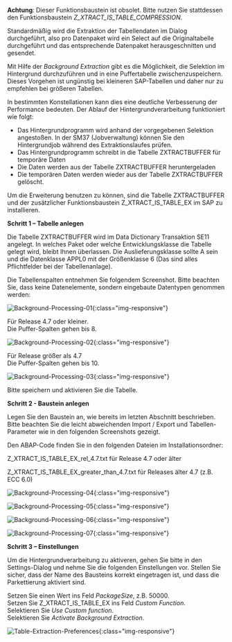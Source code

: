 **Achtung**: Dieser Funktionsbaustein ist obsolet. Bitte nutzen Sie stattdessen den Funktionsbaustein *Z_XTRACT_IS_TABLE_COMPRESSION*.

Standardmäßig wird die Extraktion der Tabellendaten im Dialog durchgeführt, also pro Datenpaket wird ein Select auf die Originaltabelle durchgeführt und das entsprechende Datenpaket herausgeschnitten und gesendet.

Mit Hilfe der *Background Extraction* gibt es die Möglichkeit, die Selektion im Hintergrund durchzuführen und in eine Puffertabelle zwischenzuspeichern. Dieses Vorgehen ist ungünstig bei kleineren SAP-Tabellen und daher nur zu empfehlen bei größeren Tabellen.

In bestimmten Konstellationen kann dies eine deutliche Verbesserung der Performance bedeuten. Der Ablauf der Hintergrundverarbeitung funktioniert wie folgt: 

- Das Hintergrundprogramm wird anhand der vorgegebenen Selektion angestoßen. In der SM37 (Jobverwaltung) können Sie den Hintergrundjob während des Extraktionslaufes prüfen.
- Das Hintergrundprogramm schreibt in die Tabelle ZXTRACTBUFFER für temporäre Daten
- Die Daten werden aus der Tabelle ZXTRACTBUFFER heruntergeladen
- Die temporären Daten werden wieder aus der Tabelle ZXTRACTBUFFER gelöscht.

Um die Erweiterung benutzen zu können, sind die Tabelle ZXTRACTBUFFER und der zusätzlicher Funktionsbaustein Z_XTRACT_IS_TABLE_EX im SAP zu installieren. 

**Schritt 1 – Tabelle anlegen**

Die Tabelle ZXTRACTBUFFER wird im Data Dictionary Transaktion SE11 angelegt. In welches Paket oder welche Entwicklungsklasse die Tabelle gelegt wird, bleibt Ihnen überlassen. Die Auslieferungsklasse sollte A sein und die Datenklasse APPL0 mit der Größenklasse 6 (Das sind alles Pflichtfelder bei der Tabellenanlage).

Die Tabellenspalten entnehmen Sie folgendem Screenshot. Bitte beachten Sie, dass keine Datenelemente, sondern eingebaute Datentypen genommen werden:

![Background-Processing-01](/img/content/Background-Processing-01.png){:class="img-responsive"}


Für Release 4.7 oder kleiner.<br>
Die Puffer-Spalten gehen bis 8. 

![Background-Processing-02](/img/content/Background-Processing-02.png){:class="img-responsive"}

Für Release größer als 4.7 <br>
Die Puffer-Spalten gehen bis 10.

![Background-Processing-03](/img/content/Background-Processing-03.png){:class="img-responsive"}

Bitte speichern und aktivieren Sie die Tabelle. 

**Schritt 2 - Baustein anlegen**

Legen Sie den Baustein an, wie bereits im letzten Abschnitt beschrieben. Bitte beachten Sie die leicht abweichenden Import / Export und Tabellen-Parameter wie in den folgenden Screenshots gezeigt.

Den ABAP-Code finden Sie in den folgenden Dateien im Installationsordner:

Z_XTRACT_IS_TABLE_EX_rel_4.7.txt für Release 4.7 oder älter

Z_XTRACT_IS_TABLE_EX_greater_than_4.7.txt für Releases älter 4.7 (z.B. ECC 6.0)

![Background-Processing-04](/img/content/Background-Processing-04.png){:class="img-responsive"}

![Background-Processing-05](/img/content/Background-Processing-05.png){:class="img-responsive"}

![Background-Processing-06](/img/content/Background-Processing-06.png){:class="img-responsive"}

![Background-Processing-07](/img/content/Background-Processing-07.png){:class="img-responsive"}

**Schritt 3 – Einstellungen**

Um die Hintergrundverarbeitung zu aktiveren, gehen Sie bitte in den Settings-Dialog und nehme Sie die folgenden Einstellungen vor. Stellen Sie sicher, dass der Name des Bausteins korrekt eingetragen ist, und dass die Parkettierung aktiviert sind.

Setzen Sie einen Wert ins Feld *PackageSize*, z.B. 50000.<br>
Setzen Sie Z_XTRACT_IS_TABLE_EX ins Feld *Custom Function*.<br>
Selektieren Sie *Use Custom function*.<br>
Selektieren Sie *Activate Background Extraction*. <br>

![Table-Extraction-Preferences](/img/content/Table-Extraction-Preferences.png){:class="img-responsive"}